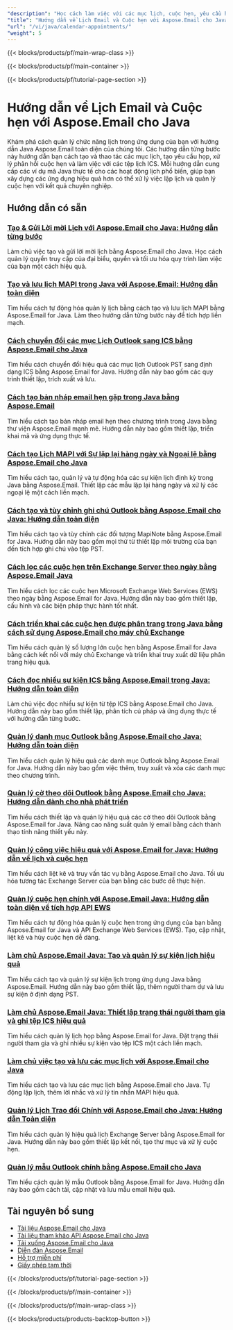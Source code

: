 ```yaml
---
"description": "Học cách làm việc với các mục lịch, cuộc hẹn, yêu cầu họp và tệp ICS bằng Aspose.Email cho Java."
"title": "Hướng dẫn về Lịch Email và Cuộc hẹn với Aspose.Email cho Java"
"url": "/vi/java/calendar-appointments/"
"weight": 5
---
```


{{< blocks/products/pf/main-wrap-class >}}

{{< blocks/products/pf/main-container >}}

{{< blocks/products/pf/tutorial-page-section >}}
# Hướng dẫn về Lịch Email và Cuộc hẹn với Aspose.Email cho Java

Khám phá cách quản lý chức năng lịch trong ứng dụng của bạn với hướng dẫn Java Aspose.Email toàn diện của chúng tôi. Các hướng dẫn từng bước này hướng dẫn bạn cách tạo và thao tác các mục lịch, tạo yêu cầu họp, xử lý phản hồi cuộc hẹn và làm việc với các tệp lịch ICS. Mỗi hướng dẫn cung cấp các ví dụ mã Java thực tế cho các hoạt động lịch phổ biến, giúp bạn xây dựng các ứng dụng hiệu quả hơn có thể xử lý việc lập lịch và quản lý cuộc hẹn với kết quả chuyên nghiệp.

## Hướng dẫn có sẵn

### [Tạo & Gửi Lời mời Lịch với Aspose.Email cho Java: Hướng dẫn từng bước](./create-send-calendar-invitations-aspose-email-java/)
Làm chủ việc tạo và gửi lời mời lịch bằng Aspose.Email cho Java. Học cách quản lý quyền truy cập của đại biểu, quyền và tối ưu hóa quy trình làm việc của bạn một cách hiệu quả.

### [Tạo và lưu lịch MAPI trong Java với Aspose.Email: Hướng dẫn toàn diện](./create-save-mapi-calendar-aspose-email-java/)
Tìm hiểu cách tự động hóa quản lý lịch bằng cách tạo và lưu lịch MAPI bằng Aspose.Email for Java. Làm theo hướng dẫn từng bước này để tích hợp liền mạch.

### [Cách chuyển đổi các mục Lịch Outlook sang ICS bằng Aspose.Email cho Java](./extract-outlook-calendar-to-ics-aspose-email-java/)
Tìm hiểu cách chuyển đổi hiệu quả các mục lịch Outlook PST sang định dạng ICS bằng Aspose.Email for Java. Hướng dẫn này bao gồm các quy trình thiết lập, trích xuất và lưu.

### [Cách tạo bản nháp email hẹn gặp trong Java bằng Aspose.Email](./create-draft-email-appointment-java-aspose/)
Tìm hiểu cách tạo bản nháp email hẹn theo chương trình trong Java bằng thư viện Aspose.Email mạnh mẽ. Hướng dẫn này bao gồm thiết lập, triển khai mã và ứng dụng thực tế.

### [Cách tạo Lịch MAPI với Sự lặp lại hàng ngày và Ngoại lệ bằng Aspose.Email cho Java](./create-mapi-calendar-daily-recurrence-aspose-email-java/)
Tìm hiểu cách tạo, quản lý và tự động hóa các sự kiện lịch định kỳ trong Java bằng Aspose.Email. Thiết lập các mẫu lặp lại hàng ngày và xử lý các ngoại lệ một cách liền mạch.

### [Cách tạo và tùy chỉnh ghi chú Outlook bằng Aspose.Email cho Java: Hướng dẫn toàn diện](./create-customize-outlook-notes-aspose-email-java/)
Tìm hiểu cách tạo và tùy chỉnh các đối tượng MapiNote bằng Aspose.Email for Java. Hướng dẫn này bao gồm mọi thứ từ thiết lập môi trường của bạn đến tích hợp ghi chú vào tệp PST.

### [Cách lọc các cuộc hẹn trên Exchange Server theo ngày bằng Aspose.Email Java](./aspose-email-java-filter-exchange-appointments-by-date/)
Tìm hiểu cách lọc các cuộc hẹn Microsoft Exchange Web Services (EWS) theo ngày bằng Aspose.Email for Java. Hướng dẫn này bao gồm thiết lập, cấu hình và các biện pháp thực hành tốt nhất.

### [Cách triển khai các cuộc hẹn được phân trang trong Java bằng cách sử dụng Aspose.Email cho máy chủ Exchange](./java-aspose-email-paginated-appointments/)
Tìm hiểu cách quản lý số lượng lớn cuộc hẹn bằng Aspose.Email for Java bằng cách kết nối với máy chủ Exchange và triển khai truy xuất dữ liệu phân trang hiệu quả.

### [Cách đọc nhiều sự kiện ICS bằng Aspose.Email trong Java: Hướng dẫn toàn diện](./read-multiple-ics-events-aspose-email-java/)
Làm chủ việc đọc nhiều sự kiện từ tệp ICS bằng Aspose.Email cho Java. Hướng dẫn này bao gồm thiết lập, phân tích cú pháp và ứng dụng thực tế với hướng dẫn từng bước.

### [Quản lý danh mục Outlook bằng Aspose.Email cho Java: Hướng dẫn toàn diện](./manage-outlook-categories-aspose-email-java/)
Tìm hiểu cách quản lý hiệu quả các danh mục Outlook bằng Aspose.Email for Java. Hướng dẫn này bao gồm việc thêm, truy xuất và xóa các danh mục theo chương trình.

### [Quản lý cờ theo dõi Outlook bằng Aspose.Email cho Java: Hướng dẫn dành cho nhà phát triển](./aspose-email-java-outlook-follow-up-flags/)
Tìm hiểu cách thiết lập và quản lý hiệu quả các cờ theo dõi Outlook bằng Aspose.Email for Java. Nâng cao năng suất quản lý email bằng cách thành thạo tính năng thiết yếu này.

### [Quản lý công việc hiệu quả với Aspose.Email for Java: Hướng dẫn về lịch và cuộc hẹn](./aspose-email-java-task-management/)
Tìm hiểu cách liệt kê và truy vấn tác vụ bằng Aspose.Email cho Java. Tối ưu hóa tương tác Exchange Server của bạn bằng các bước dễ thực hiện.

### [Quản lý cuộc hẹn chính với Aspose.Email Java: Hướng dẫn toàn diện về tích hợp API EWS](./master-appointment-management-aspose-email-java/)
Tìm hiểu cách tự động hóa quản lý cuộc hẹn trong ứng dụng của bạn bằng Aspose.Email for Java và API Exchange Web Services (EWS). Tạo, cập nhật, liệt kê và hủy cuộc hẹn dễ dàng.

### [Làm chủ Aspose.Email Java: Tạo và quản lý sự kiện lịch hiệu quả](./master-aspose-email-java-calendar-events/)
Tìm hiểu cách tạo và quản lý sự kiện lịch trong ứng dụng Java bằng Aspose.Email. Hướng dẫn này bao gồm thiết lập, thêm người tham dự và lưu sự kiện ở định dạng PST.

### [Làm chủ Aspose.Email Java: Thiết lập trạng thái người tham gia và ghi tệp ICS hiệu quả](./aspose-email-java-set-participant-status-write-ics/)
Tìm hiểu cách quản lý lịch họp bằng Aspose.Email for Java. Đặt trạng thái người tham gia và ghi nhiều sự kiện vào tệp ICS một cách liền mạch.

### [Làm chủ việc tạo và lưu các mục lịch với Aspose.Email cho Java](./create-save-calendar-items-aspose-email-java/)
Tìm hiểu cách tạo và lưu các mục lịch bằng Aspose.Email cho Java. Tự động lập lịch, thêm lời nhắc và xử lý tin nhắn MAPI hiệu quả.

### [Quản lý Lịch Trao đổi Chính với Aspose.Email cho Java: Hướng dẫn Toàn diện](./mastering-exchange-calendar-management-aspose-email-java/)
Tìm hiểu cách quản lý hiệu quả lịch Exchange Server bằng Aspose.Email for Java. Hướng dẫn này bao gồm thiết lập kết nối, tạo thư mục và xử lý cuộc hẹn.

### [Quản lý mẫu Outlook chính bằng Aspose.Email cho Java](./master-outlook-template-management-aspose-email-java/)
Tìm hiểu cách quản lý mẫu Outlook bằng Aspose.Email for Java. Hướng dẫn này bao gồm cách tải, cập nhật và lưu mẫu email hiệu quả.

## Tài nguyên bổ sung

- [Tài liệu Aspose.Email cho Java](https://docs.aspose.com/email/java/)
- [Tài liệu tham khảo API Aspose.Email cho Java](https://reference.aspose.com/email/java/)
- [Tải xuống Aspose.Email cho Java](https://releases.aspose.com/email/java/)
- [Diễn đàn Aspose.Email](https://forum.aspose.com/c/email)
- [Hỗ trợ miễn phí](https://forum.aspose.com/)
- [Giấy phép tạm thời](https://purchase.aspose.com/temporary-license/)

{{< /blocks/products/pf/tutorial-page-section >}}

{{< /blocks/products/pf/main-container >}}

{{< /blocks/products/pf/main-wrap-class >}}

{{< blocks/products/products-backtop-button >}}